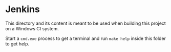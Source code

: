 Jenkins
=======

This directory and its content is meant to be used when building
this project on a Windows CI system.

Start a `cmd.exe` process to get a terminal and run `make help`
inside this folder to get help.


